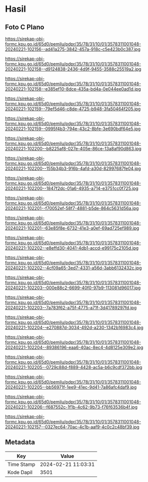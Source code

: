 # Hasil

## Foto C Plano

https://sirekap-obj-formc.kpu.go.id/65d0/pemilu/pdpr/35/78/31/10/01/3578311001048-20240221-102156--ad41a275-3842-457a-918c-c5e423b0c387.jpg

https://sirekap-obj-formc.kpu.go.id/65d0/pemilu/pdpr/35/78/31/10/01/3578311001048-20240221-102158--d9124838-2436-4d9f-9455-3588c25519a2.jpg

https://sirekap-obj-formc.kpu.go.id/65d0/pemilu/pdpr/35/78/31/10/01/3578311001048-20240221-102158--e385ef10-8dce-435a-bd4a-0e044ee0ad1d.jpg

https://sirekap-obj-formc.kpu.go.id/65d0/pemilu/pdpr/35/78/31/10/01/3578311001048-20240221-102159--79ef5d46-c8de-4725-b948-3fa50464f205.jpg

https://sirekap-obj-formc.kpu.go.id/65d0/pemilu/pdpr/35/78/31/10/01/3578311001048-20240221-102159--0995f4b3-794e-43c2-8bfe-3e690bdf64e5.jpg

https://sirekap-obj-formc.kpu.go.id/65d0/pemilu/pdpr/35/78/31/10/01/3578311001048-20240221-102200--b8225af8-027e-405e-86ce-13a8af90d863.jpg

https://sirekap-obj-formc.kpu.go.id/65d0/pemilu/pdpr/35/78/31/10/01/3578311001048-20240221-102200--155b34b3-916b-4afd-a30d-82997687fe04.jpg

https://sirekap-obj-formc.kpu.go.id/65d0/pemilu/pdpr/35/78/31/10/01/3578311001048-20240221-102200--1847f2dc-01a6-4935-a714-e3751cc0f725.jpg

https://sirekap-obj-formc.kpu.go.id/65d0/pemilu/pdpr/35/78/31/10/01/3578311001048-20240221-102201--f70052ef-58f7-4881-b5de-864c5631d56a.jpg

https://sirekap-obj-formc.kpu.go.id/65d0/pemilu/pdpr/35/78/31/10/01/3578311001048-20240221-102201--63e85f8e-6732-41e3-a0ef-69ad725ef989.jpg

https://sirekap-obj-formc.kpu.go.id/65d0/pemilu/pdpr/35/78/31/10/01/3578311001048-20240221-102202--e8effd30-4041-4db1-accd-e99175c2105d.jpg

https://sirekap-obj-formc.kpu.go.id/65d0/pemilu/pdpr/35/78/31/10/01/3578311001048-20240221-102202--4cf09a65-3ed7-4331-a56d-3abb6132432c.jpg

https://sirekap-obj-formc.kpu.go.id/65d0/pemilu/pdpr/35/78/31/10/01/3578311001048-20240221-102203--000e88c2-6699-40f0-97b9-113081d96017.jpg

https://sirekap-obj-formc.kpu.go.id/65d0/pemilu/pdpr/35/78/31/10/01/3578311001048-20240221-102203--7a783f62-a75f-4775-a71f-3d41789297fd.jpg

https://sirekap-obj-formc.kpu.go.id/65d0/pemilu/pdpr/35/78/31/10/01/3578311001048-20240221-102204--e270887d-3034-492d-a230-1342b16983c4.jpg

https://sirekap-obj-formc.kpu.go.id/65d0/pemilu/pdpr/35/78/31/10/01/3578311001048-20240221-102204--89386196-eaa6-40ac-8ec4-4d8125e309e2.jpg

https://sirekap-obj-formc.kpu.go.id/65d0/pemilu/pdpr/35/78/31/10/01/3578311001048-20240221-102205--0729c88d-f889-4428-ac5a-b6c9cdf372bb.jpg

https://sirekap-obj-formc.kpu.go.id/65d0/pemilu/pdpr/35/78/31/10/01/3578311001048-20240221-102205--bb56971f-1ee9-41ec-9d41-7a86afc4daf9.jpg

https://sirekap-obj-formc.kpu.go.id/65d0/pemilu/pdpr/35/78/31/10/01/3578311001048-20240221-102206--f687552c-1f1b-4c62-9b73-f76f63536b4f.jpg

https://sirekap-obj-formc.kpu.go.id/65d0/pemilu/pdpr/35/78/31/10/01/3578311001048-20240221-102157--0327ec64-70ac-4c1b-aaf9-4c0c2c48bf39.jpg


## Metadata

| Key        | Value               |
| ---------- | ------------------- |
| Time Stamp | 2024-02-21 11:03:31 |
| Kode Dapil | 3501                |



